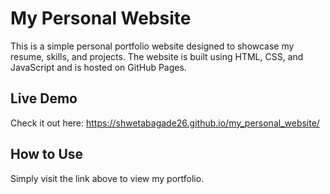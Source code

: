 # My Personal Website  

This is a simple personal portfolio website designed to showcase my resume, skills, and projects. The website is built using HTML, CSS, and JavaScript and is hosted on GitHub Pages.   

## Live Demo  
Check it out here: https://shwetabagade26.github.io/my_personal_website/

## How to Use  
Simply visit the link above to view my portfolio.  
  


